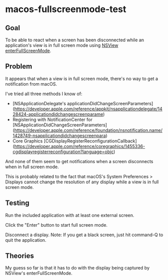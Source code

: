 # macos-fullscreenmode-test

## Goal

To be able to react when a screen has been disconnected while an application's view is in full screen mode using [NSView enterFullScreenMode](https://developer.apple.com/reference/appkit/nsview/1483780-enterfullscreenmode).

## Problem

It appears that when a view is in full screen mode, there's no way to get a notification from macOS.

I've tried all three methods I know of:
- [NSApplicationDelegate's applicationDidChangeScreenParameters] (https://developer.apple.com/reference/appkit/nsapplicationdelegate/1428424-applicationdidchangescreenparame)
- Registering with NotificationCenter for [NSApplicationDidChangeScreenParameters] (https://developer.apple.com/reference/foundation/nsnotification.name/1428749-nsapplicationdidchangescreenpara)
- Core Graphics [CGDisplayRegisterReconfigurationCallback] (https://developer.apple.com/reference/coregraphics/1455336-cgdisplayregisterreconfiguration?language=objc)

And none of them seem to get notifications when a screen disconnects when in full screen mode.

This is probably related to the fact that macOS's System Preferences > Displays cannot change the resolution of any display while a view is in full screen mode.

## Testing

Run the included application with at least one external screen.

Click the "Enter" button to start full screen mode.

Disconnect a display.  Note:  If you get a black screen, just hit command-Q to quit the application.

## Theories

My guess so far is that it has to do with the display being captured by NSView's enterFullScreenMode.
